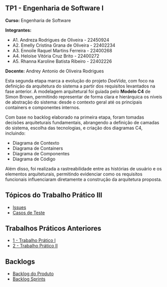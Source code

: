 ## TP1 - Engenharia de Software I

**Curso:** Engenharia de Software

**Integrantes:**
+ A1. Andreza Rodrigues de Oliveira - 22450924
+ A2. Emelly Cristina Grana de Oliveira - 22402234
+ A3. Ennoile Raquel Martins Ferreira - 22400268
+ A4. Heloíse Vitória Cruz Brito - 22400272
+ A5. Rhanna Karoline Batista Ribeiro - 22402226

**Docente:** Andrey Antonio de Oliveira Rodrigues

Esta segunda etapa marca a evolução do projeto *DoeVida*, com foco na definição da arquitetura do sistema a partir dos requisitos levantados na fase anterior. A modelagem arquitetural foi guiada pelo **Modelo C4** de Simon Brown, permitindo representar de forma clara e hierárquica os níveis de abstração do sistema: desde o contexto geral até os principais containers e componentes internos.

Com base no backlog elaborado na primeira etapa, foram tomadas decisões arquiteturais fundamentais, abrangendo a definição de camadas do sistema, escolha das tecnologias, e criação dos diagramas C4, incluindo:

- Diagrama de Contexto
- Diagrama de Containers
- Diagrama de Componentes
- Diagrama de Código

Além disso, foi realizada a rastreabilidade entre as histórias de usuário e os elementos arquiteturais, permitindo evidenciar como os requisitos funcionais influenciaram diretamente a construção da arquitetura proposta.

## Tópicos do  Trabalho Prático III
- [Issues](https://github.com/helo-xssw/Trabalho_E.S/blob/main/2_Trabalho_Pratico_II/1_Arquitetura_do_Software.md)
- [Casos de Teste](https://github.com/helo-xssw/Trabalho_E.S/blob/main/2_Trabalho_Pratico_II/2_Tecnologias_do_Projeto.md)

  
## Trabalhos Práticos Anteriores

- [1 - Trabalho Prático I](https://github.com/helo-xssw/Trabalho_E.S/tree/main/1_Trabalho_Pratico_I)
- [2 - Trabalho Prático II](https://github.com/helo-xssw/Trabalho_E.S/tree/main/2_Trabalho_Pratico_II)

## Backlogs

- [Backlog do Produto](https://github.com/users/helo-xssw/projects/2/views/1)
- [Backlog Sprints](https://github.com/users/helo-xssw/projects/3)
